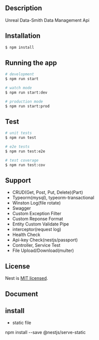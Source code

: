 ## Description

Unreal Data-Smith Data Management Api

## Installation

```bash
$ npm install
```

## Running the app

```bash
# development
$ npm run start

# watch mode
$ npm run start:dev

# production mode
$ npm run start:prod
```

## Test

```bash
# unit tests
$ npm run test

# e2e tests
$ npm run test:e2e

# test coverage
$ npm run test:cov
```

## Support

- CRUD(Get, Post, Put, Delete)(Part)
- Typeorm(mysql), typeorm-transactional
- Winston Log(file rotate)
- Swagger
- Custom Exception Filter
- Custom Reponse Format
- Entity Custom Validate Pipe
- interceptor(request log)
- Health Check
- Api-key Check(nestjs/passport)
- Controller, Service Test
- File Upload/Download(multer)

## License

Nest is [MIT licensed](LICENSE).

## Document

## install

- static file

npm install --save @nestjs/serve-static
